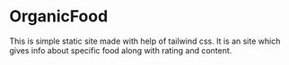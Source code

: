 # OrganicFood
This is simple static site made with help of tailwind css. It is an site which gives info about specific food along with rating and content. 
